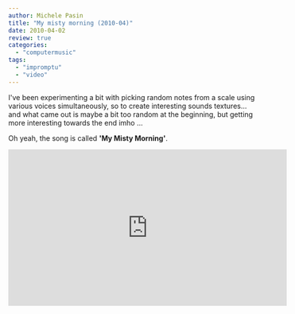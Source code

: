 ```yaml
---
author: Michele Pasin
title: "My misty morning (2010-04)"
date: 2010-04-02
review: true
categories: 
  - "computermusic"
tags: 
  - "impromptu"
  - "video"
---
```


I've been experimenting a bit with picking random notes from a scale using various voices simultaneously, so to create interesting sounds textures... and what came out is maybe a bit too random at the beginning, but getting more interesting towards the end imho ...

Oh yeah, the song is called **'My Misty Morning'**.

<iframe width="560" height="315" src="https://www.youtube.com/embed/4y5au4uTOfg?si=2SmOm8YT6pUIMTlY" title="YouTube video player" frameborder="0" allow="accelerometer; autoplay; clipboard-write; encrypted-media; gyroscope; picture-in-picture; web-share" referrerpolicy="strict-origin-when-cross-origin" allowfullscreen></iframe>